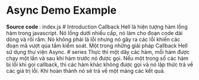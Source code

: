<h1> Async Demo Example </h1>
<strong> Source code </strong>: index.js
# Introduction
Callback Hell là hiện tượng hàm lồng hàm trong javascript. Nó lồng dưới nhiều cấp, nó làm cho đoạn code dài dòng và rối rắm. Nó không phải là lỗi nhưng nó gây ra các lỗi khiến các đoạn mã vượt qúa tầm kiểm soát. Một trong những giải pháp Callback Hell sử dụng thư viện Async.
# series
Thực thi một dãy các hàm, mỗi hàm được chạy một lần và sau khi hàm trước nó được gọi. Nếu một trong số các hàm bị lỗi khi gọi callback, thì các hàm khác không được gọi và nó lập thức trả về các giá trị lỗi. Khi hoàn thành nó sẽ trả về một mảng các kết quả.

